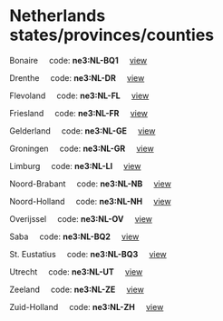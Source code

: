 # Netherlands states/provinces/counties
Bonaire&nbsp;&nbsp;&nbsp;&nbsp;&nbsp;code: **ne3:NL-BQ1**&nbsp;&nbsp;&nbsp;&nbsp;&nbsp;[view](../../export/geojson/medium/ne3/nl/bq1.geojson)&nbsp;&nbsp;&nbsp;&nbsp;&nbsp;


Drenthe&nbsp;&nbsp;&nbsp;&nbsp;&nbsp;code: **ne3:NL-DR**&nbsp;&nbsp;&nbsp;&nbsp;&nbsp;[view](../../export/geojson/medium/ne3/nl/dr.geojson)&nbsp;&nbsp;&nbsp;&nbsp;&nbsp;


Flevoland&nbsp;&nbsp;&nbsp;&nbsp;&nbsp;code: **ne3:NL-FL**&nbsp;&nbsp;&nbsp;&nbsp;&nbsp;[view](../../export/geojson/medium/ne3/nl/fl.geojson)&nbsp;&nbsp;&nbsp;&nbsp;&nbsp;


Friesland&nbsp;&nbsp;&nbsp;&nbsp;&nbsp;code: **ne3:NL-FR**&nbsp;&nbsp;&nbsp;&nbsp;&nbsp;[view](../../export/geojson/medium/ne3/nl/fr.geojson)&nbsp;&nbsp;&nbsp;&nbsp;&nbsp;


Gelderland&nbsp;&nbsp;&nbsp;&nbsp;&nbsp;code: **ne3:NL-GE**&nbsp;&nbsp;&nbsp;&nbsp;&nbsp;[view](../../export/geojson/medium/ne3/nl/ge.geojson)&nbsp;&nbsp;&nbsp;&nbsp;&nbsp;


Groningen&nbsp;&nbsp;&nbsp;&nbsp;&nbsp;code: **ne3:NL-GR**&nbsp;&nbsp;&nbsp;&nbsp;&nbsp;[view](../../export/geojson/medium/ne3/nl/gr.geojson)&nbsp;&nbsp;&nbsp;&nbsp;&nbsp;


Limburg&nbsp;&nbsp;&nbsp;&nbsp;&nbsp;code: **ne3:NL-LI**&nbsp;&nbsp;&nbsp;&nbsp;&nbsp;[view](../../export/geojson/medium/ne3/nl/li.geojson)&nbsp;&nbsp;&nbsp;&nbsp;&nbsp;


Noord-Brabant&nbsp;&nbsp;&nbsp;&nbsp;&nbsp;code: **ne3:NL-NB**&nbsp;&nbsp;&nbsp;&nbsp;&nbsp;[view](../../export/geojson/medium/ne3/nl/nb.geojson)&nbsp;&nbsp;&nbsp;&nbsp;&nbsp;


Noord-Holland&nbsp;&nbsp;&nbsp;&nbsp;&nbsp;code: **ne3:NL-NH**&nbsp;&nbsp;&nbsp;&nbsp;&nbsp;[view](../../export/geojson/medium/ne3/nl/nh.geojson)&nbsp;&nbsp;&nbsp;&nbsp;&nbsp;


Overijssel&nbsp;&nbsp;&nbsp;&nbsp;&nbsp;code: **ne3:NL-OV**&nbsp;&nbsp;&nbsp;&nbsp;&nbsp;[view](../../export/geojson/medium/ne3/nl/ov.geojson)&nbsp;&nbsp;&nbsp;&nbsp;&nbsp;


Saba&nbsp;&nbsp;&nbsp;&nbsp;&nbsp;code: **ne3:NL-BQ2**&nbsp;&nbsp;&nbsp;&nbsp;&nbsp;[view](../../export/geojson/medium/ne3/nl/bq2.geojson)&nbsp;&nbsp;&nbsp;&nbsp;&nbsp;


St. Eustatius&nbsp;&nbsp;&nbsp;&nbsp;&nbsp;code: **ne3:NL-BQ3**&nbsp;&nbsp;&nbsp;&nbsp;&nbsp;[view](../../export/geojson/medium/ne3/nl/bq3.geojson)&nbsp;&nbsp;&nbsp;&nbsp;&nbsp;


Utrecht&nbsp;&nbsp;&nbsp;&nbsp;&nbsp;code: **ne3:NL-UT**&nbsp;&nbsp;&nbsp;&nbsp;&nbsp;[view](../../export/geojson/medium/ne3/nl/ut.geojson)&nbsp;&nbsp;&nbsp;&nbsp;&nbsp;


Zeeland&nbsp;&nbsp;&nbsp;&nbsp;&nbsp;code: **ne3:NL-ZE**&nbsp;&nbsp;&nbsp;&nbsp;&nbsp;[view](../../export/geojson/medium/ne3/nl/ze.geojson)&nbsp;&nbsp;&nbsp;&nbsp;&nbsp;


Zuid-Holland&nbsp;&nbsp;&nbsp;&nbsp;&nbsp;code: **ne3:NL-ZH**&nbsp;&nbsp;&nbsp;&nbsp;&nbsp;[view](../../export/geojson/medium/ne3/nl/zh.geojson)&nbsp;&nbsp;&nbsp;&nbsp;&nbsp;

